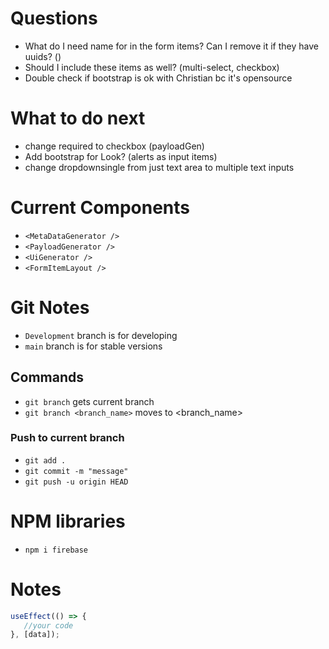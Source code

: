 # Questions
- What do I need name for in the form items? Can I remove it if they have uuids? ()
- Should I include these items as well? (multi-select, checkbox)
- Double check if bootstrap is ok with Christian bc it's opensource


# What to do next
- change required to checkbox (payloadGen)
- Add bootstrap for Look? (alerts as input items)
- change dropdownsingle from just text area to multiple text inputs 

# Current Components
- `<MetaDataGenerator />`
- `<PayloadGenerator />`
- `<UiGenerator />`
- `<FormItemLayout />`

# Git Notes
- `Development` branch is for developing
- `main` branch is for stable versions
## Commands
- `git branch` gets current branch
- `git branch <branch_name>` moves to <branch_name>
### Push to current branch
- `git add .`
- `git commit -m "message"`
- `git push -u origin HEAD`

# NPM libraries
- `npm i firebase`

# Notes
```javascript
useEffect(() => {
   //your code
}, [data]);
```